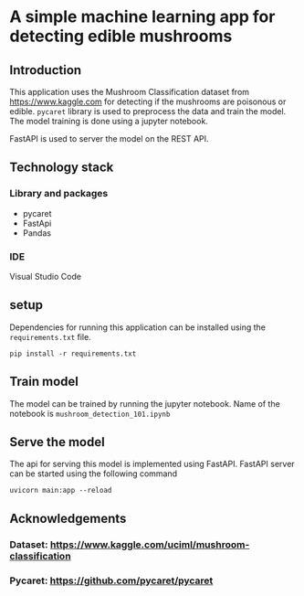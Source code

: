 # A simple machine learning app for detecting edible mushrooms

## Introduction
This application uses the Mushroom Classification dataset from https://www.kaggle.com for detecting if the mushrooms are poisonous or edible. `pycaret` library is used to preprocess the data and train the model. The model training is done using a jupyter notebook.

FastAPI is used to server the model on the REST API.

## Technology stack
### Library and packages
- pycaret
- FastApi
- Pandas

### IDE
Visual Studio Code

## setup
Dependencies for running this application can be installed using the `requirements.txt` file.

`pip install -r requirements.txt`

## Train model
The model can be trained by running the jupyter notebook. Name of the notebook is `mushroom_detection_101.ipynb`

## Serve the model
The api for serving this model is implemented using FastAPI. FastAPI server can be started using the following command

`uvicorn main:app --reload`

## Acknowledgements
### Dataset: https://www.kaggle.com/uciml/mushroom-classification
### Pycaret: https://github.com/pycaret/pycaret

